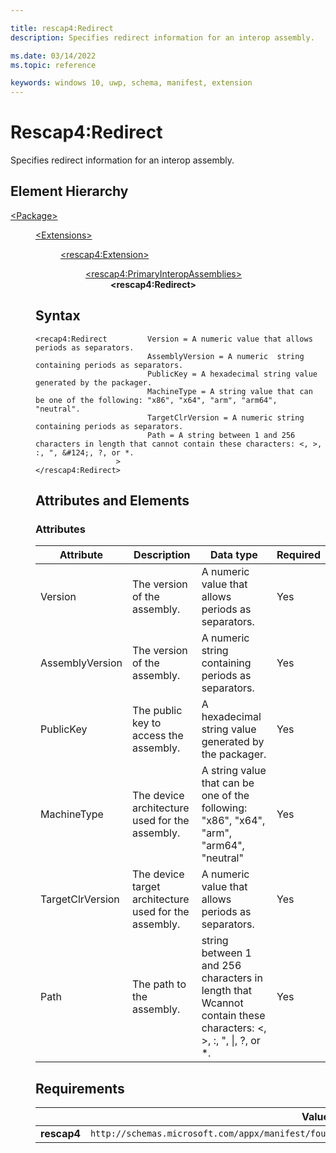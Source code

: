 ```yaml
---

title: rescap4:Redirect
description: Specifies redirect information for an interop assembly.

ms.date: 03/14/2022
ms.topic: reference

keywords: windows 10, uwp, schema, manifest, extension 
---
```


# Rescap4:Redirect

Specifies redirect information for an interop assembly.

## Element Hierarchy
<dl>
<dt><a href="element-package.md">&lt;Package&gt;</a></dt>
<dd>
<dl>
<dt><a href="element-extensions.md">&lt;Extensions&gt;</a></dt>
<dd>
<dl>
<dt><a href="element-rescap4-extension.md">&lt;rescap4:Extension&gt;</a></dt>
<dd>
<dl>
<dt><a href="element-rescap4-primaryInteropAssemblies.md">&lt;rescap4:PrimaryInteropAssemblies&gt;</a></dt>
<dd><b>&lt;rescap4:Redirect&gt;</b>
</dd>
</dl>
</dd>
</dl>
</dd>
</dl>

## Syntax
```
<recap4:Redirect         Version = A numeric value that allows periods as separators.
                         AssemblyVersion = A numeric  string containing periods as separators.
                         PublicKey = A hexadecimal string value generated by the packager.
                         MachineType = A string value that can be one of the following: "x86", "x64", "arm", "arm64", "neutral".
                         TargetClrVersion = A numeric string containing periods as separators.
                         Path = A string between 1 and 256 characters in length that cannot contain these characters: <, >, :, ", &#124;, ?, or *.
                  >
</rescap4:Redirect>
```

## Attributes and Elements

### Attributes
| Attribute | Description | Data type | Required |
|-----------|-------------|-----------|----------|
| Version | The version of the assembly. | A numeric value that allows periods as separators. | Yes |
| AssemblyVersion | The version of the assembly. | A numeric string containing periods as separators. | Yes |
| PublicKey | The public key to access the assembly. | A hexadecimal string value generated by the packager. | Yes |
| MachineType | The device architecture used for the assembly. | A string value that can be one of the following: "x86", "x64", "arm", "arm64", "neutral" | Yes |
| TargetClrVersion | The device target architecture used for the assembly. | A numeric value that allows periods as separators. | Yes |
| Path | The path to the assembly. |  string between 1 and 256 characters in length that Wcannot contain these characters: <, >, :, ", &#124;, ?, or *. | Yes |

## Requirements
|   | Value |
|--|--|
| **rescap4** | `http://schemas.microsoft.com/appx/manifest/foundation/windows10/restrictedcapabilities/4` 